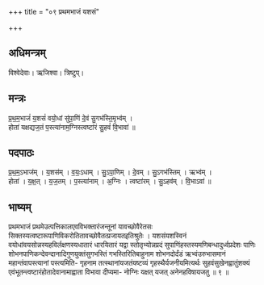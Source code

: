 +++
title = "०९ प्रथमभाजं यशसं"

+++
## अधिमन्त्रम्
विश्वेदेवाः। ऋजिश्वा। त्रिष्टुप्।

## मन्त्रः
प्र॒थ॒म॒भाजं॑ य॒शसं॑ वयो॒धां सु॑पा॒णिं दे॒वं सु॒गभ॑स्ति॒मृभ्व॑म् ।  
होता॑ यक्षद्यज॒तं प॒स्त्या॑नाम॒ग्निस्त्वष्टा॑रं सु॒हवं॑ वि॒भावा॑ ॥

## पदपाठः
प्र॒थ॒म॒ऽभाज॑म् । य॒शस॑म् । व॒यः॒ऽधाम् । सु॒ऽपा॒णिम् । दे॒वम् । सु॒ऽगभ॑स्तिम् । ऋभ्व॑म् ।  
होता॑ । य॒क्ष॒त् । य॒ज॒तम् । प॒स्त्या॑नाम् । अ॒ग्निः । त्वष्टा॑रम् । सु॒ऽहव॑म् । वि॒भाऽवा॑ ॥

## भाष्यम्
प्रथमभाजं प्रथमेउत्पत्तिकालएवविभक्तारंजन्तूनां यावच्छोवैरेतसः सिक्तस्यत्वष्टारूपाणिविकरोतितावच्छोवैतत्प्रजायतइतिश्रुतेः । यशसंयशस्विनं वयोधांवयसोन्नस्यहविर्लक्षणस्यधातारं धारयितारं यद्वा स्तोतृभ्योन्नप्रदं सुपाणिंहस्तस्यमणिबन्धादुर्ध्वप्रदेशः पाणिः शोभनपाणिकन्देवन्दानादिगुणयुक्तंसुगभस्तिं गभस्तिरितिबाहुनाम शोभनदोर्दंडं ऋभ्वंउरुभासमानं महान्तंवापस्त्यानां पस्त्यमिति- गृहनाम तत्स्थानांयजतंयष्टव्यं गृहस्थैर्यजनीयमित्यर्थः सुहवंसुखेनह्वातुंशक्यं एवंभूतन्त्वष्टारंहोतादेवानामाह्वाता विभावा दीप्यमा- नोग्निः यक्षत् यजत् अनेनहविषायजतु ॥ ९ ॥
